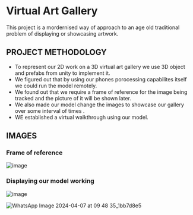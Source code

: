 # Virtual Art Gallery
This project is a mordernised way of approach to an age old traditional problem of displaying or showcasing artwork.

## PROJECT METHODOLOGY 
* To represent our 2D work on a 3D virtual art gallery we use 3D object and prefabs from unity to implement it.
* We figured out that by using our phones porocessing capabilites itself we could run the model remotely.
* We found out that we require a frame of reference for the image being tracked and the picture of it will be shown later.
* We also made our model change the images to showcase our gallery over some interval of times .
* WE established a virtual walkthrough using our model.

## IMAGES
### Frame of reference
![image](https://github.com/FF-Industries/Graviton2.0_JSR/assets/136846161/c85750a8-c227-4cf6-a04f-8839c8ea8942)

### Displaying our model working 
![image](https://github.com/FF-Industries/Graviton2.0_JSR/assets/136846161/be20cd57-a86a-45f7-abae-cc812c204fdc)

![WhatsApp Image 2024-04-07 at 09 48 35_1bb7d8e5](https://github.com/FF-Industries/Graviton2.0_JSR/assets/136846161/cdde85c5-7ada-4e56-a698-70e8f43007a7)

## 







